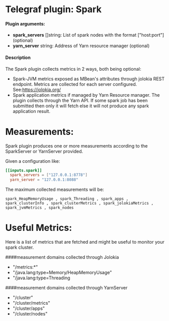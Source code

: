 # Telegraf plugin: Spark

#### Plugin arguments:
- **spark_servers** []string: List of spark nodes with the format ["host:port"] (optional)
- **yarn_server** string: Address of Yarn resource manager (optional)

#### Description

The Spark plugin collects metrics in 2 ways, both being optional:
- Spark-JVM metrics exposed as MBean's attributes through jolokia REST endpoint. Metrics are collected for each server configured. See:https://jolokia.org/
- Spark application metrics if managed by Yarn Resource manager. The plugin collects through the Yarn API. If some spark job has been submitted then only it will fetch else it will not produce any spark application result.

# Measurements:
Spark plugin produces one or more measurements according to the SparkServer or YarnServer provided.

Given a configuration like:

```toml
[[inputs.spark]]
  spark_servers = ["127.0.0.1:8778"]
  yarn_server = "127.0.0.1:8088"
```

The maximum collected measurements will be:

```
spark_HeapMemoryUsage , spark_Threading , spark_apps , spark_clusterInfo , spark_clusterMetrics , spark_jolokiaMetrics , spark_jvmMetrics , spark_nodes
```

# Useful Metrics:

Here is a list of metrics that are fetched and might be useful to monitor your spark cluster.

####measurement domains collected through Jolokia

- "/metrics:*"
- "/java.lang:type=Memory/HeapMemoryUsage"
- "/java.lang:type=Threading

####measurement domains collected through YarnServer
- "/cluster"
- "/cluster/metrics"
- "/cluster/apps"
- "/cluster/nodes"
